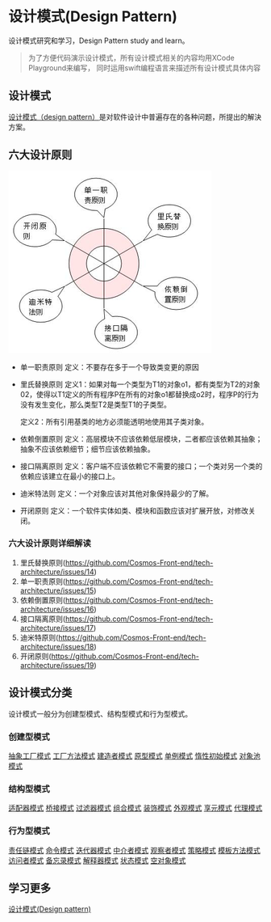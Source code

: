 # 设计模式(Design Pattern)

设计模式研究和学习，Design Pattern study and learn。

> 为了方便代码演示设计模式，所有设计模式相关的内容均用XCode Playground来编写，
> 同时运用swift编程语言来描述所有设计模式具体内容

## 设计模式

[设计模式（design pattern）](https://zh.wikipedia.org/wiki/设计模式_(计算机))是对软件设计中普遍存在的各种问题，所提出的解決方案。

## 六大设计原则

![六大设计原则](images/2012110233.jpg)

* 单一职责原则
  定义：不要存在多于一个导致类变更的原因

* 里氏替换原则
  定义1：如果对每一个类型为T1的对象o1，都有类型为T2的对象02，使得以T1定义的所有程序P在所有的对象o1都替换成o2时，程序P的行为没有发生变化，那么类型T2是类型T1的子类型。
  
  定义2：所有引用基类的地方必须能透明地使用其子类对象。

* 依赖倒置原则
  定义：高层模块不应该依赖低层模块，二者都应该依赖其抽象；抽象不应该依赖细节；细节应该依赖抽象。

* 接口隔离原则
  定义：客户端不应该依赖它不需要的接口；一个类对另一个类的依赖应该建立在最小的接口上。

* 迪米特法则
  定义：一个对象应该对其他对象保持最少的了解。

* 开闭原则
  定义：一个软件实体如类、模块和函数应该对扩展开放，对修改关闭。

### 六大设计原则详细解读

1. 里氏替换原则(https://github.com/Cosmos-Front-end/tech-architecture/issues/14)
2. 单一职责原则(https://github.com/Cosmos-Front-end/tech-architecture/issues/15)
3. 依赖倒置原则(https://github.com/Cosmos-Front-end/tech-architecture/issues/16)
4. 接口隔离原则(https://github.com/Cosmos-Front-end/tech-architecture/issues/17)
5. 迪米特原则(https://github.com/Cosmos-Front-end/tech-architecture/issues/18)
6. 开闭原则(https://github.com/Cosmos-Front-end/tech-architecture/issues/19)

## 设计模式分类

设计模式一般分为创建型模式、结构型模式和行为型模式。

### 创建型模式

[抽象工厂模式](https://www.runoob.com/design-pattern/abstract-factory-pattern.html)
[工厂方法模式](https://www.runoob.com/design-pattern/factory-pattern.html)
[建造者模式](https://www.runoob.com/design-pattern/builder-pattern.html)
[原型模式](https://www.runoob.com/design-pattern/prototype-pattern.html)
[单例模式](https://www.runoob.com/design-pattern/singleton-pattern.html)
[惰性初始模式](https://zh.wikipedia.org/wiki/惰性初始模式)
[对象池模式](https://zh.wikipedia.org/wiki/对象池模式)

### 结构型模式

[适配器模式](https://www.runoob.com/design-pattern/adapter-pattern.html)
[桥接模式](https://www.runoob.com/design-pattern/bridge-pattern.html)
[过滤器模式](https://www.runoob.com/design-pattern/filter-pattern.html)
[组合模式](https://www.runoob.com/design-pattern/composite-pattern.html)
[装饰模式](https://www.runoob.com/design-pattern/decorator-pattern.html)
[外观模式](https://www.runoob.com/design-pattern/facade-pattern.html)
[享元模式](https://www.runoob.com/design-pattern/flyweight-pattern.html)
[代理模式](https://www.runoob.com/design-pattern/proxy-pattern.html)

### 行为型模式

[责任链模式](https://www.runoob.com/design-pattern/chain-of-responsibility-pattern.html)
[命令模式](https://www.runoob.com/design-pattern/command-pattern.html)
[迭代器模式](https://www.runoob.com/design-pattern/iterator-pattern.html)
[中介者模式](https://www.runoob.com/design-pattern/mediator-pattern.html)
[观察者模式](https://www.runoob.com/design-pattern/observer-pattern.html)
[策略模式](https://www.runoob.com/design-pattern/strategy-pattern.html)
[模板方法模式](https://www.runoob.com/design-pattern/template-pattern.html)
[访问者模式](https://www.runoob.com/design-pattern/visitor-pattern.html)
[备忘录模式](https://www.runoob.com/design-pattern/memento-pattern.html)
[解释器模式](https://www.runoob.com/design-pattern/interpreter-pattern.html)
[状态模式](https://www.runoob.com/design-pattern/state-pattern.html)
[空对象模式](https://www.runoob.com/design-pattern/null-object-pattern.html)

## 学习更多

[设计模式(Design pattern)](https://www.runoob.com/design-pattern/design-pattern-intro.html)